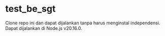 # test_be_sgt
Clone repo ini dan dapat dijalankan tanpa harus menginstal independensi.
Dapat dijalankan di Node.js v20.16.0.